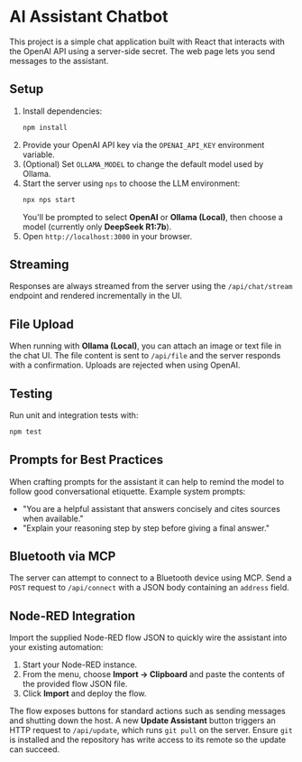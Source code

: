 # AI Assistant Chatbot

This project is a simple chat application built with React that interacts with the OpenAI API using a server-side secret. The web page lets you send messages to the assistant.

## Setup

1. Install dependencies:
   ```bash
   npm install
   ```
2. Provide your OpenAI API key via the `OPENAI_API_KEY` environment variable.
3. (Optional) Set `OLLAMA_MODEL` to change the default model used by Ollama.
4. Start the server using `nps` to choose the LLM environment:
   ```bash
   npx nps start
   ```
   You'll be prompted to select **OpenAI** or **Ollama (Local)**, then choose a model (currently only **DeepSeek R1:7b**).
5. Open `http://localhost:3000` in your browser.

## Streaming

Responses are always streamed from the server using the `/api/chat/stream` endpoint
and rendered incrementally in the UI.

## File Upload

When running with **Ollama (Local)**, you can attach an image or text file in the chat UI. The file content is sent to `/api/file` and the server responds with a confirmation. Uploads are rejected when using OpenAI.

## Testing

Run unit and integration tests with:
```bash
npm test
```

## Prompts for Best Practices

When crafting prompts for the assistant it can help to remind the model to
follow good conversational etiquette. Example system prompts:

- "You are a helpful assistant that answers concisely and cites sources when available."
- "Explain your reasoning step by step before giving a final answer."



## Bluetooth via MCP

The server can attempt to connect to a Bluetooth device using MCP. Send a `POST` request to `/api/connect` with a JSON body containing an `address` field.

## Node-RED Integration

Import the supplied Node-RED flow JSON to quickly wire the assistant into your existing automation:

1. Start your Node-RED instance.
2. From the menu, choose **Import → Clipboard** and paste the contents of the provided flow JSON file.
3. Click **Import** and deploy the flow.

The flow exposes buttons for standard actions such as sending messages and shutting down the host. A new **Update Assistant** button triggers an HTTP request to `/api/update`, which runs `git pull` on the server. Ensure `git` is installed and the repository has write access to its remote so the update can succeed.
